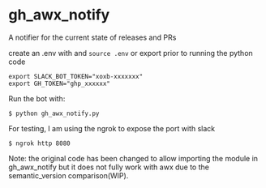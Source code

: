 # gh_awx_notify
A notifier for the current state of releases and PRs

create an .env with and `source .env`  or export prior to running the python code
```
export SLACK_BOT_TOKEN="xoxb-xxxxxxx"
export GH_TOKEN="ghp_xxxxxx"
```

Run the bot with:
```
$ python gh_awx_notify.py
```

For testing, I am using the ngrok to expose the port with slack
```
$ ngrok http 8080
```

Note: the original code has been changed to allow importing the module in gh_awx_notify but it does not fully work with awx due to the semantic_version comparison(WIP). 